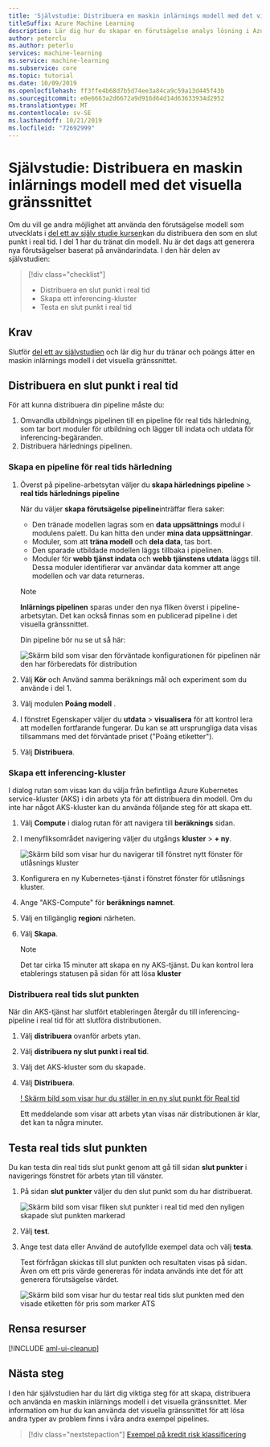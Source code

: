```yaml
---
title: 'Självstudie: Distribuera en maskin inlärnings modell med det visuella gränssnittet'
titleSuffix: Azure Machine Learning
description: Lär dig hur du skapar en förutsägelse analys lösning i Azure Machine Learning visuella gränssnittet. Träna, score och distribuera en maskin inlärnings modell med hjälp av dra och släpp moduler.
author: peterclu
ms.author: peterlu
services: machine-learning
ms.service: machine-learning
ms.subservice: core
ms.topic: tutorial
ms.date: 10/09/2019
ms.openlocfilehash: ff3ffe4b68d7b5d74ee3a84ca9c59a13d445f43b
ms.sourcegitcommit: e0e6663a2d6672a9d916d64d14d63633934d2952
ms.translationtype: MT
ms.contentlocale: sv-SE
ms.lasthandoff: 10/21/2019
ms.locfileid: "72692999"
---
```

# <a name="tutorial-deploy-a-machine-learning-model-with-the-visual-interface"></a>Självstudie: Distribuera en maskin inlärnings modell med det visuella gränssnittet

Om du vill ge andra möjlighet att använda den förutsägelse modell som utvecklats i [del ett av själv studie kursen](ui-tutorial-automobile-price-train-score.md)kan du distribuera den som en slut punkt i real tid. I del 1 har du tränat din modell. Nu är det dags att generera nya förutsägelser baserat på användarindata. I den här delen av självstudien:

> [!div class="checklist"]
> * Distribuera en slut punkt i real tid
> * Skapa ett inferencing-kluster
> * Testa en slut punkt i real tid

## <a name="prerequisites"></a>Krav

Slutför [del ett av självstudien](ui-tutorial-automobile-price-train-score.md) och lär dig hur du tränar och poängs ätter en maskin inlärnings modell i det visuella gränssnittet.

## <a name="deploy-a-real-time-endpoint"></a>Distribuera en slut punkt i real tid

För att kunna distribuera din pipeline måste du:

1. Omvandla utbildnings pipelinen till en pipeline för real tids härledning, som tar bort moduler för utbildning och lägger till indata och utdata för inferencing-begäranden.
1. Distribuera härlednings pipelinen.

### <a name="create-a-real-time-inference-pipeline"></a>Skapa en pipeline för real tids härledning

1. Överst på pipeline-arbetsytan väljer du **skapa härlednings pipeline**  > **real tids härlednings pipeline**

    När du väljer **skapa förutsägelse pipeline**inträffar flera saker:
    
    * Den tränade modellen lagras som en **data uppsättnings** modul i modulens palett. Du kan hitta den under **mina data uppsättningar**.
    * Moduler, som att **träna modell** och **dela data**, tas bort.
    * Den sparade utbildade modellen läggs tillbaka i pipelinen.
    * Moduler för **webb tjänst indata** och **webb tjänstens utdata** läggs till. Dessa moduler identifierar var användar data kommer att ange modellen och var data returneras.

    > [!Note]
    > **Inlärnings pipelinen** sparas under den nya fliken överst i pipeline-arbetsytan. Det kan också finnas som en publicerad pipeline i det visuella gränssnittet.
    >

    Din pipeline bör nu se ut så här:  

   ![Skärm bild som visar den förväntade konfigurationen för pipelinen när den har förberedats för distribution](./media/ui-tutorial-automobile-price-deploy/predictive-graph.png)

1. Välj **Kör** och Använd samma beräknings mål och experiment som du använde i del 1.

1. Välj modulen **Poäng modell** .

1. I fönstret Egenskaper väljer du **utdata**  > **visualisera** för att kontrol lera att modellen fortfarande fungerar. Du kan se att ursprungliga data visas tillsammans med det förväntade priset ("Poäng etiketter").

1. Välj **Distribuera**.

### <a name="create-an-inferencing-cluster"></a>Skapa ett inferencing-kluster

I dialog rutan som visas kan du välja från befintliga Azure Kubernetes service-kluster (AKS) i din arbets yta för att distribuera din modell. Om du inte har något AKS-kluster kan du använda följande steg för att skapa ett.

1. Välj **Compute** i dialog rutan för att navigera till **beräknings** sidan.

1. I menyfliksområdet navigering väljer du utgångs **kluster**  >  **+ ny**.

    ![Skärm bild som visar hur du navigerar till fönstret nytt fönster för utlåsnings kluster](./media/ui-tutorial-automobile-price-deploy/new-inference-cluster.png)

1. Konfigurera en ny Kubernetes-tjänst i fönstret fönster för utlåsnings kluster.

1. Ange "AKS-Compute" för **beräknings namnet**.
    
1. Välj en tillgänglig **region**i närheten.

1. Välj **Skapa**.

    > [!Note]
    > Det tar cirka 15 minuter att skapa en ny AKS-tjänst. Du kan kontrol lera etablerings statusen på sidan för att lösa **kluster**
    >

### <a name="deploy-the-real-time-endpoint"></a>Distribuera real tids slut punkten

När din AKS-tjänst har slutfört etableringen återgår du till inferencing-pipeline i real tid för att slutföra distributionen.

1. Välj **distribuera** ovanför arbets ytan.

1. Välj **distribuera ny slut punkt i real tid**. 

1. Välj det AKS-kluster som du skapade.

1. Välj **Distribuera**.

    [! Skärm bild som visar hur du ställer in en ny slut punkt för Real tid](./media/ui-tutorial-automobile-price-deploy/setup-endpoint.png)

    Ett meddelande som visar att arbets ytan visas när distributionen är klar, det kan ta några minuter.

## <a name="test-the-real-time-endpoint"></a>Testa real tids slut punkten

Du kan testa din real tids slut punkt genom att gå till sidan **slut punkter** i navigerings fönstret för arbets ytan till vänster.

1. På sidan **slut punkter** väljer du den slut punkt som du har distribuerat.

    ![Skärm bild som visar fliken slut punkter i real tid med den nyligen skapade slut punkten markerad](./media/ui-tutorial-automobile-price-deploy/web-services.png)

1. Välj **test**.

1. Ange test data eller Använd de autofyllde exempel data och välj **testa**.

    Test förfrågan skickas till slut punkten och resultaten visas på sidan. Även om ett pris värde genereras för indata används inte det för att generera förutsägelse värdet.

    ![Skärm bild som visar hur du testar real tids slut punkten med den visade etiketten för pris som marker ATS](./media/ui-tutorial-automobile-price-deploy/test-endpoint.png)

## <a name="clean-up-resources"></a>Rensa resurser

[!INCLUDE [aml-ui-cleanup](../../../includes/aml-ui-cleanup.md)]

## <a name="next-steps"></a>Nästa steg

I den här självstudien har du lärt dig viktiga steg för att skapa, distribuera och använda en maskin inlärnings modell i det visuella gränssnittet. Mer information om hur du kan använda det visuella gränssnittet för att lösa andra typer av problem finns i våra andra exempel pipelines.

> [!div class="nextstepaction"]
> [Exempel på kredit risk klassificering](how-to-ui-sample-classification-predict-credit-risk-cost-sensitive.md)

